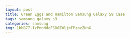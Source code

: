 ```yaml
---
layout: post
title: Green Eggs and Hamilton Samsung Galaxy S9 Case
tags: samsung galaxy s9
categories: samsung
img: 1bbB77-IzPnnNdcFSD0ZWljnFPzozZNnX
---
```

